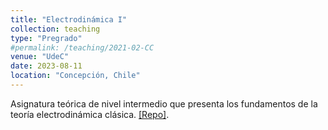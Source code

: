 ```yaml
---
title: "Electrodinámica I"
collection: teaching
type: "Pregrado"
#permalink: /teaching/2021-02-CC
venue: "UdeC"
date: 2023-08-11
location: "Concepción, Chile"
---
```


 Asignatura teórica de nivel intermedio que presenta los fundamentos de la teorı́a electrodinámica clásica. [[Repo]](https://github.com/gfrubi/electrodinamica).
